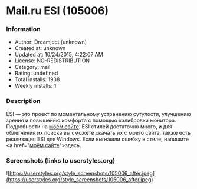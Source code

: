 # Mail.ru ESI (105006)

### Information
- Author: Dreamject (unknown)
- Created at: unknown
- Updated at: 10/24/2015, 4:22:07 AM
- License: NO-REDISTRIBUTION
- Category: mail
- Rating: undefined
- Total installs: 1938
- Weekly installs: 1


### Description
ESI — это проект по моментальному устранению сутулости, улучшению зрения и повышению комфорта с помощью калибровки монитора. Подробности на <a href="http://dreamject.org/dreamjects/esi/">моём сайте</a>. 
ESI стилей достаточно много, и для облегчения их поиска вы сможете скачать их с моего сайта, также есть реализация ESI для Windows.
Если вы нашли ошибку в стиле, напишите <a href="<a href="http://dreamject.org/dreamjects/esi/">моём сайте</a>">здесь</a>.


### Screenshots (links to userstyles.org)
![https://userstyles.org/style_screenshots/105006_after.jpeg](https://userstyles.org/style_screenshots/105006_after.jpeg)


